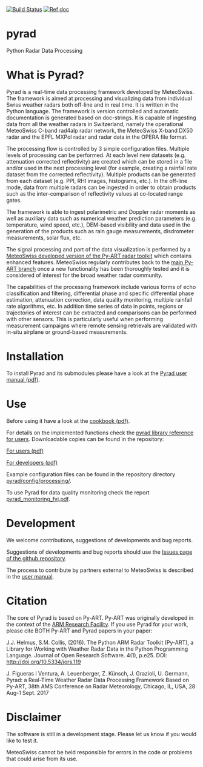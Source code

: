 [![Build Status](https://travis-ci.org/meteoswiss-mdr/pyrad.svg?branch=master)](https://travis-ci.org/meteoswiss-mdr/pyrad)
[![Ref doc](https://img.shields.io/badge/docs-users-4088b8.svg)](https://meteoswiss-mdr.github.io/pyrad/)

# pyrad
Python Radar Data Processing

# What is Pyrad?
Pyrad is a real-time data processing framework developed by MeteoSwiss. The framework is
aimed at processing and visualizing data from individual Swiss weather radars both off-line and in
real time. It is written in the Python language. The framework is version controlled and automatic
documentation is generated based on doc-strings. It is capable of ingesting data from all the
weather radars in Switzerland, namely the operational MeteoSwiss C-band rad4alp radar network,
the MeteoSwiss X-band DX50 radar and the EPFL MXPol radar and radar data in the OPERA file format.

The processing flow is controlled by 3 simple configuration files. Multiple levels of processing can
be performed. At each level new datasets (e.g. attenuation corrected reflectivity) are created which
can be stored in a file and/or used in the next processing level (for example, creating a rainfall rate
dataset from the corrected reflectivity). Multiple products can be generated from each dataset (e.g.
PPI, RHI images, histograms, etc.). In the off-line mode, data from multiple radars can be ingested
in order to obtain products such as the inter-comparison of reflectivity values at co-located range
gates.

The framework is able to ingest polarimetric and Doppler radar moments as well as auxiliary data
such as numerical weather prediction parameters (e.g. temperature, wind speed, etc.), DEM-based
visibility and data used in the generation of the products such as rain gauge measurements,
disdrometer measurements, solar flux, etc.

The signal processing and part of the data visualization is performed by a [MeteoSwiss developed version of the Py-ART radar toolkit](https://github.com/meteoswiss-mdr/pyart) which contains enhanced features. MeteoSwiss regularly contributes back to the [main Py-ART branch](https://github.com/ARM-DOE/pyart) once a new functionality has been thoroughly tested and it is considered of interest for the broad weather radar community.

The capabilities of the processing framework include various forms of echo classification and
filtering, differential phase and specific differential phase estimation, attenuation correction, data
quality monitoring, multiple rainfall rate algorithms, etc. In addition time series of data in points,
regions or trajectories of interest can be extracted and comparisons can be performed with other
sensors. This is particularly useful when performing measurement campaigns where remote
sensing retrievals are validated with in-situ airplane or ground-based measurements.

# Installation
To install Pyrad and its submodules please have a look at the [Pyrad user manual (pdf)](./doc/pyrad_user_manual.pdf).

# Use
Before using it have a look at the [cookbook (pdf)](./doc/pyrad-framework-cookbook/DataProcessing.pdf).

For details on the implemented functions check the [pyrad library reference for users](https://meteoswiss-mdr.github.io/pyrad/). Downloadable copies can be found in the repository: 

[For users (pdf)](./doc/pyrad_library_reference_users.pdf)

[For developers (pdf)](./doc/pyrad_library_reference_dev.pdf)


Example configuration files can be found in the repository directory [pyrad/config/processing/](./config/processing).

To use Pyrad for data quality monitoring check the report [pyrad_monitoring_fvj.pdf](./doc/pyrad_monitoring_fvj.pdf).

# Development
We welcome contributions, suggestions of developments and bug reports.

Suggestions of developments and bug reports should use the [Issues page of the github repository](https://github.com/meteoswiss-mdr/pyrad/issues).

The process to contribute by partners external to MeteoSwiss is described in the [user manual](./doc/pyrad_user_manual.pdf).

# Citation
The core of Pyrad is based on Py-ART. Py-ART was originally developed in the context of the [ARM Research Facility](https://www.arm.gov/). If you use Pyrad for your work, please cite BOTH Py-ART and Pyrad papers in your paper:

J.J. Helmus, S.M. Collis, (2016). The Python ARM Radar Toolkit (Py-ART), a Library for Working with Weather Radar Data in the Python Programming Language. Journal of Open Research Software. 4(1), p.e25. DOI: http://doi.org/10.5334/jors.119

J. Figueras i Ventura, A. Leuenberger, Z. Künsch, J. Grazioli, U. Germann, Pyrad: a Real-Time Weather Radar Data Processing Framework Based on Py-ART, 38th AMS Conference on Radar Meteorology, Chicago, IL, USA, 28 Aug-1 Sept. 2017

# Disclaimer
The software is still in a development stage. Please let us know if you would like to test it.

MeteoSwiss cannot be held responsible for errors in the code or problems that could arise from its use.

